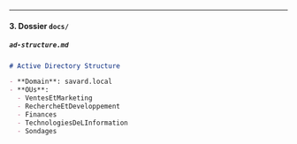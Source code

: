 
---

#### **3. Dossier `docs/`**

##### **`ad-structure.md`**
```markdown
# Active Directory Structure

- **Domain**: savard.local
- **OUs**:
  - VentesEtMarketing
  - RechercheEtDeveloppement
  - Finances
  - TechnologiesDeLInformation
  - Sondages